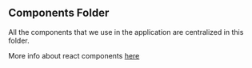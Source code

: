 ## Components Folder

All the components that we use in the application are centralized in this folder.

More info about react components [here](https://es.reactjs.org/docs/components-and-props.html)